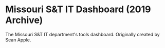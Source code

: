 # Missouri S&T IT Dashboard (2019 Archive)
The Missouri S&amp;T IT department's tools dashboard. Originally created by Sean Apple.
